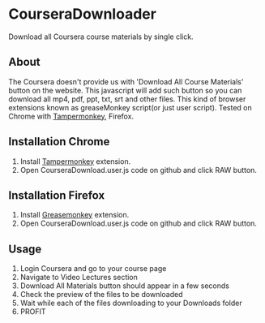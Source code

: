 CourseraDownloader
==================

Download all Coursera course materials by single click.

## About
The Coursera doesn't provide us with 'Download All Course Materials' button on the website.
This javascript will add such button so you can download all mp4, pdf, ppt, txt, srt and other files.
This kind of browser extensions known as greaseMonkey script(or just user script). 
Tested on Chrome with [Tampermonkey](http://tampermonkey.net/), Firefox.

## Installation Chrome
1. Install [Tampermonkey](http://tampermonkey.net/) extension.
2. Open CourseraDownload.user.js code on github and click RAW button.

## Installation Firefox
1. Install [Greasemonkey](https://addons.mozilla.org/ru/firefox/addon/greasemonkey/) extension.
2. Open CourseraDownload.user.js code on github and click RAW button.

## Usage
1. Login Coursera and go to your course page
2. Navigate to Video Lectures section
3. Download All Materials button should appear in a few seconds
4. Check the preview of the files to be downloaded
5. Wait while each of the files downloading to your Downloads folder
6. PROFIT

